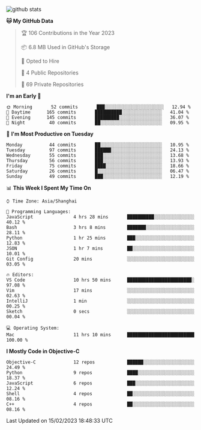 
![github stats](https://github-readme-stats.vercel.app/api?username=ChesterYue&show_icons=true&count_private=true)

<!-- ![wakatime](https://github-readme-stats.vercel.app/api/wakatime?username=ChesterYue&layout=compact) -->

<!-- ![wakatime](https://github-readme-stats.vercel.app/api/top-langs/?username=ChesterYue&layout=compact) -->

<!--START_SECTION:waka-->
**🐱 My GitHub Data** 

> 🏆 106 Contributions in the Year 2023
 > 
> 📦 6.8 MB Used in GitHub's Storage 
 > 
> 💼 Opted to Hire
 > 
> 📜 4 Public Repositories 
 > 
> 🔑 69 Private Repositories  
 > 
**I'm an Early 🐤** 

```text
🌞 Morning       52 commits       ███░░░░░░░░░░░░░░░░░░░░░░   12.94 % 
🌆 Daytime      165 commits       ██████████░░░░░░░░░░░░░░░   41.04 % 
🌃 Evening      145 commits       █████████░░░░░░░░░░░░░░░░   36.07 % 
🌙 Night         40 commits       ██░░░░░░░░░░░░░░░░░░░░░░░   09.95 % 

```
📅 **I'm Most Productive on Tuesday** 

```text
Monday          44 commits       ██░░░░░░░░░░░░░░░░░░░░░░░   10.95 % 
Tuesday         97 commits       ██████░░░░░░░░░░░░░░░░░░░   24.13 % 
Wednesday       55 commits       ███░░░░░░░░░░░░░░░░░░░░░░   13.68 % 
Thursday        56 commits       ███░░░░░░░░░░░░░░░░░░░░░░   13.93 % 
Friday          75 commits       ████░░░░░░░░░░░░░░░░░░░░░   18.66 % 
Saturday        26 commits       █░░░░░░░░░░░░░░░░░░░░░░░░   06.47 % 
Sunday          49 commits       ███░░░░░░░░░░░░░░░░░░░░░░   12.19 % 

```


📊 **This Week I Spent My Time On** 

```text
⌚︎ Time Zone: Asia/Shanghai

💬 Programming Languages: 
JavaScript               4 hrs 28 mins       ██████████░░░░░░░░░░░░░░░   40.12 % 
Bash                     3 hrs 8 mins        ███████░░░░░░░░░░░░░░░░░░   28.11 % 
Python                   1 hr 25 mins        ███░░░░░░░░░░░░░░░░░░░░░░   12.83 % 
JSON                     1 hr 7 mins         ██░░░░░░░░░░░░░░░░░░░░░░░   10.01 % 
Git Config               20 mins             ░░░░░░░░░░░░░░░░░░░░░░░░░   03.05 % 

🔥 Editors: 
VS Code                  10 hrs 50 mins      ████████████████████████░   97.08 % 
Vim                      17 mins             ░░░░░░░░░░░░░░░░░░░░░░░░░   02.63 % 
IntelliJ                 1 min               ░░░░░░░░░░░░░░░░░░░░░░░░░   00.25 % 
Sketch                   0 secs              ░░░░░░░░░░░░░░░░░░░░░░░░░   00.04 % 

💻 Operating System: 
Mac                      11 hrs 10 mins      █████████████████████████   100.00 % 

```

**I Mostly Code in Objective-C** 

```text
Objective-C              12 repos            ██████░░░░░░░░░░░░░░░░░░░   24.49 % 
Python                   9 repos             ████░░░░░░░░░░░░░░░░░░░░░   18.37 % 
JavaScript               6 repos             ███░░░░░░░░░░░░░░░░░░░░░░   12.24 % 
Shell                    4 repos             ██░░░░░░░░░░░░░░░░░░░░░░░   08.16 % 
C++                      4 repos             ██░░░░░░░░░░░░░░░░░░░░░░░   08.16 % 

```



 Last Updated on 15/02/2023 18:48:33 UTC
<!--END_SECTION:waka-->